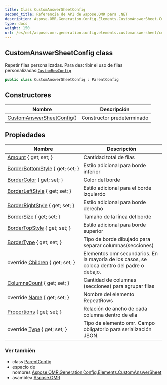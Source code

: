 ```yaml
---
title: Class CustomAnswerSheetConfig
second_title: Referencia de API de Aspose.OMR para .NET
description: Aspose.OMR.Generation.Config.Elements.CustomAnswerSheet.CustomAnswerSheetConfig clase. Repetir filas personalizadas. Para describir el uso de filas personalizadasCustomRowConfig
type: docs
weight: 150
url: /es/net/aspose.omr.generation.config.elements.customanswersheet/customanswersheetconfig/
---
```

## CustomAnswerSheetConfig class

Repetir filas personalizadas. Para describir el uso de filas personalizadas:[`CustomRowConfig`](../customrowconfig/)

```csharp
public class CustomAnswerSheetConfig : ParentConfig
```

## Constructores

| Nombre | Descripción |
| --- | --- |
| [CustomAnswerSheetConfig](customanswersheetconfig/)() | Constructor predeterminado |

## Propiedades

| Nombre | Descripción |
| --- | --- |
| [Amount](../../aspose.omr.generation.config.elements.customanswersheet/customanswersheetconfig/amount/) { get; set; } | Cantidad total de filas |
| [BorderBottomStyle](../../aspose.omr.generation.config.elements.customanswersheet/customanswersheetconfig/borderbottomstyle/) { get; set; } | Estilo adicional para borde inferior |
| [BorderColor](../../aspose.omr.generation.config.elements.customanswersheet/customanswersheetconfig/bordercolor/) { get; set; } | Color del borde |
| [BorderLeftStyle](../../aspose.omr.generation.config.elements.customanswersheet/customanswersheetconfig/borderleftstyle/) { get; set; } | Estilo adicional para el borde izquierdo |
| [BorderRightStyle](../../aspose.omr.generation.config.elements.customanswersheet/customanswersheetconfig/borderrightstyle/) { get; set; } | Estilo adicional para borde derecho |
| [BorderSize](../../aspose.omr.generation.config.elements.customanswersheet/customanswersheetconfig/bordersize/) { get; set; } | Tamaño de la línea del borde |
| [BorderTopStyle](../../aspose.omr.generation.config.elements.customanswersheet/customanswersheetconfig/bordertopstyle/) { get; set; } | Estilo adicional para borde superior |
| [BorderType](../../aspose.omr.generation.config.elements.customanswersheet/customanswersheetconfig/bordertype/) { get; set; } | Tipo de borde dibujado para separar columnas(secciones) |
| override [Children](../../aspose.omr.generation.config.elements.customanswersheet/customanswersheetconfig/children/) { get; set; } | Elementos omr secundarios. En la mayoría de los casos, se coloca dentro del padre o debajo. |
| [ColumnsCount](../../aspose.omr.generation.config.elements.customanswersheet/customanswersheetconfig/columnscount/) { get; set; } | Cantidad de columnas (secciones) para agrupar filas |
| override [Name](../../aspose.omr.generation.config.elements.customanswersheet/customanswersheetconfig/name/) { get; set; } | Nombre del elemento RepeatRows |
| [Proportions](../../aspose.omr.generation.config.elements.customanswersheet/customanswersheetconfig/proportions/) { get; set; } | Relación de ancho de cada columna dentro de ella |
| override [Type](../../aspose.omr.generation.config.elements.customanswersheet/customanswersheetconfig/type/) { get; set; } | Tipo de elemento omr. Campo obligatorio para serialización JSON. |

### Ver también

* class [ParentConfig](../../aspose.omr.generation.config/parentconfig/)
* espacio de nombres [Aspose.OMR.Generation.Config.Elements.CustomAnswerSheet](../../aspose.omr.generation.config.elements.customanswersheet/)
* asamblea [Aspose.OMR](../../)


